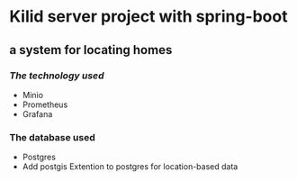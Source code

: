 # Kilid server project with spring-boot

## a system for locating homes



### *The technology used*
+ Minio
+ Prometheus
+ Grafana


### The database used
+ Postgres
 + Add postgis Extention to postgres for location-based data